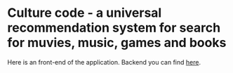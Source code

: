 # Culture code - a universal recommendation system for search for muvies, music, games and books

Here is an front-end of the application.
Backend you can find [here](https://github.com/MaxHlystov/culture-code).
